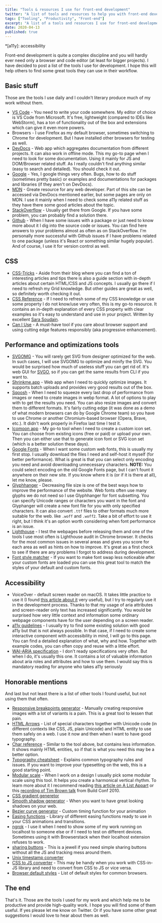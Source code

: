 ```yaml
---
title: "Tools & resources I use for front-end development"
twitter: "A list of tools and resources to help you with front-end development"
tags: ["Tooling", "Productivity", "Front-end"]
excerpt: "A list of a tools and resources I use for front-end development to be productive and deliver high quality work."
date: 2020-04-13
published: true
---
```


*[a11y]: accessibility

Front-end development is quite a complex discipline and you will hardly ever need only a browser and code editor (at least for bigger projects). I have decided to post a list of the tools I use for development. I hope this will help others to find some great tools they can use in their workflow.

## Basic stuff

Those are the tools I use daily and I couldn't literary produce much of my work without them.

- [VS Code](https://code.visualstudio.com) - You need to write your code somewhere. My editor of choice is VS Code from Microsoft. It's free, lightweight (compared to IDEs like WebStorm), has a ton of functionality out of the box and extensions which can give it even more powers.
- Browsers - I use Firefox as my default browser, sometimes switching to Chrome for development. But I have installed other browsers for testing as well.
- [DevDocs](https://devdocs.io) - Web app which aggregates documentation from different projects. It can also work in offline mode. This my go-to page when I need to look for some documentation.
Using it mainly for JS and DOM/Browser related stuff. As I really couldn't find anything similar (easy to search and detailed). You should check it out.
- [Google](https://google.com) - Yes, I google things very often. Bugs, how to do stuff (sometimes pretty basic) or examples and documentations for packages and libraries (if they aren't on DevDocs).
- [MDN](https://developer.mozilla.org/en-US) - Greate resource for any web developer. Part of this site can be accessed via DevDocs mentioned earlier, but some pages are only on MDN.
I use it mainly when I need to check some a11y related stuff as they have there some good articles about the topic.
- [StackOverflow](https://stackoverflow.com) - Usually get there from Google. If you have some problem, you can probably find a solution there.
- [Github](https://github.com) - When I have some issues with a package or just need to know more about it I dig into the source code or issues. You can find here answers to your problems almost as often as on StackOverflow. I'm personally more successful with Github issues if I have problems related to one package (unless it's React or something similar hugely popular). And of course, I use it for version control as well.

## CSS

- [CSS-Tricks](https://caniuse.com) - Aside from their blog where you can find a ton of interesting articles and tips there is also a guide section with in-depth articles about certain HTML/CSS and JS concepts. I usually go there if I need to refresh my Grid knowledge. But other guides are great as well, so definitely worth checking it out.
- [CSS Reference](http://tympanus.net/codrops/css_reference) - If I need to refresh some of my CSS knowledge or use some property I do not know/use very often, this is my go-to resource. It contains an in-depth explanation of every CSS property with clear examples so it's easy to understand and use in your project. Written by excellent [Sara Soudain](https://www.sarasoueidan.com).
- [Can I Use](https://caniuse.com) - A must-have tool if you care about browser support and using cutting edge features responsibly (aka progressive enhancement).

## Performance and optimizations tools

- [SVGOMG](https://jakearchibald.github.io/svgomg) - You will rarely get SVG from designer optimized for the web. In such cases, I will use SVGOMG to optimize and minify the SVG. You would be surprised how much of useless stuff you can get rid of. It's web GUI for [SVGO](https://github.com/svg/svgo), so if you can get the same results from CLI if you want to.
- [Shrinkme.app](https://shrinkme.app) - Web app when I need to quickly optimize images. It supports batch uploads and provides very good results out of the box.
- [Sqoosh](https://squoosh.app) - When I need to squeeze every last drop of performance from images or need to create images in webp format. A lot of options to play with to get the results you need.
You can also resize images and convert them to different formats. It's fairly cutting edge (it was done as a demo of what modern browsers can do by Google Chrome team) so you have to use Chrome or another Chromium-based browser (Opera, Brave, etc.). It didn't work properly in Firefox last time I test it.
- [Icomoon app](https://icomoon.io/app/#/select) - My go-to tool when I need to create a custom icon set. You can choose from existing icons (free or paid) or upload your own. Then you can either use that to generate icon font or SVG icon set (which is a better solution these days).
- [Google Fonts](https://fonts.google.com) - When I want some custom web fonts, this is usually my first stop. I usually download the files I need and self-host it myself (for better performance). What is great is that you can select only encoding you need and avoid downloading unnecessary characters.
**NOTE:** You could select encoding on the old Google Fonts page, but I can't fount it anywhere on their new site. If you know where it is (or if it is there at all), let me know, please.
- [Glyphhanger](https://github.com/filamentgroup/glyphhanger) - Decreasing file size is one of the best ways how to improve the performance of the website. Web fonts often use many glyphs we do not need so I use Glyphhanger for font subsetting.
You can specify Unicode ranges or characters you want in the font and Glyphanger will create a new font file for you with only specified characters. It can also convert `.ttf` files to other formats much more suitable for the web. like `.woff` and `.woff2`. Take a bit of effort to use it right, but I think it's an option worth considering when font performance is an issue.
- [Lighthouse](https://github.com/GoogleChrome/lighthouse) - I test the webpages before releasing them and one of the tools I use most often is Lighthouse audit in Chrome browser. It checks for the most common issues in several areas and gives you score for each area as well as hints on how to improve. It's great as a first check to see if there are any problems I forgot to address during development.
- [Font style matcher](https://meowni.ca/font-style-matcher) - If you want to make font swap less noticeable after your custom fonts are loaded you can use this great tool to match the styles of your default and custom fonts.

## Accessibility

- VoiceOver - default screen reader on macOS. It takes little practice to use it (I found [this article about it](https://webaim.org/articles/voiceover) very useful), but I try to regularly use it in the development process. Thanks to that my usage of aria attributes and screen-reader only text has increased significantly. You would be surprised how very little context and information some ordinary webpage components have for the user depending on a screen reader.
- [a11y guidelines](https://a11yproject.com/patterns) - I usually try to find some existing solution with good a11y but that is not always possible. In that case, if I need to create some interactive component with accessibility in mind, I will go to this page. You can find a detailed explanation of what, why and how. Together with example codes, you can often copy and reuse with a little effort.
- [WAI-ARIA specification](https://www.w3.org/TR/wai-aria-1.1) - I don't ready specifications very often. But when I do, it's usually this one. It contains a lot of valuable information about aria roles and attributes and how to use them. I would say this is mandatory reading for anyone who takes a11y seriously

## Honorable mentions

And last but not least there is a list of other tools I found useful, but not using them that often.

- [Responsive breakpoints generator](https://responsivebreakpoints.com) - Manually creating responsive images with a lot of variants is a pain. This is a great tool to lessen that pain.
- [HTML Arrows](https://www.toptal.com/designers/htmlarrows) - List of special characters together with Unicode code (in different contexts like CSS, JS, plain Unicode) and HTML entity to use them safely on a web. I use it now and then when I want to have good typography.
- [Char reference](https://dev.w3.org/html5/html-author/charref) - Similar to the tool above, but contains less information. It shows mainly HTML entities, so if that is what you need this may be a better option.
- [Typography cheatsheet](https://www.typewolf.com/cheatsheet) - Explains common typography rules and issues. If you want to improve your typesetting on the web, this is a good starting point.
- [Modular scale](https://www.modularscale.com) - When I work on a design I usually pick some modular scale using this tool. It helps you create a harmonical vertical rhythm. To learn more about it I recommend reading [this article on A List Appart](https://alistapart.com/article/more-meaningful-typography/) or this [recording of Tim Brown talk](https://vimeo.com/17079380) from Build Conf 2010.
- [CSS gradient generetor](https://cssgradient.io)
- [Smooth shadow generator](https://brumm.af/shadows) - When you want to have great looking shadows on your web.
- [Bezier curve generator](https://cubic-bezier.com) - Custom timing function for your animation
- [Easing functions](https://easings.net/en) - Library of different easing functions ready to use in your CSS animations and transitions.
- [ngrok](https://ngrok.com) - I use it when I need to show some of my work running on localhost to someone else or if I need to test on different devices. Sometimes using it with Browserstack when their localhost extension refuses to work.
- [sharing buttons](https://sharingbuttons.io) - This is a jewell if you need simple sharing buttons without all the JS and tracking mess around them.
- [Unix timestamp converter](https://dencode.com/en/date)
- [CSS to JS converter](https://css2js.dotenv.dev/) - This may be handy when you work with CSS-in-JS library and need to convert from CSS to JS or vice versa.
- [Browser default styles](https://browserdefaultstyles.com) - List of default styles for common browsers.

## The end

That's it. Those are the tools I used for my work and which help me to be productive and provide high-quality work. I hope you will find some of them useful. If yes please let me know on Twitter. Or if you have some other great suggestions I would love to hear about them as well.
